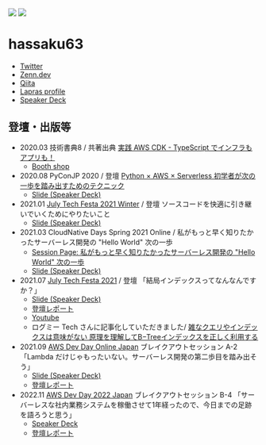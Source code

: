 <div>
  <img align="center" src="https://github-readme-stats.vercel.app/api?username=hassaku63&show_icons=true&hide_border=true" />  
  <img align="center" src="https://github-readme-stats.vercel.app/api/top-langs/?username=hassaku63&langs_count=6&hide=html&hide_border=true/" >
</div>

# hassaku63

- [Twitter](https://twitter.com/hassaku_63)
- [Zenn.dev](https://zenn.dev/hassaku63)
- [Qiita](https://qiita.com/hassaku_63)
- [Lapras profile](https://lapras.com/public/GCTGNRV)
- [Speaker Deck](https://speakerdeck.com/hassaku63)

## 登壇・出版等

- 2020.03 技術書典8 / 共著出典 [実践 AWS CDK - TypeScript でインフラもアプリも！](https://techbookfest.org/product/5655856821567488)
  - [Booth shop](https://booth.pm/ja/items/1881928)
- 2020.08 PyConJP 2020 / 登壇 [Python × AWS × Serverless 初学者が次の一歩を踏み出すためのテクニック](https://pycon.jp/2020/en/timetable/?id=203588)
  - [Slide (Speaker Deck)](https://speakerdeck.com/hassaku63/python-and-aws-and-serverless-step-to-the-next-stage-from-a-beginner)
- 2021.01 [July Tech Festa 2021 Winter](https://techfesta.connpass.com/event/193966/) / 登壇 ソースコードを快適に引き継いでいくためにやりたいこと
  - [Slide (Speaker Deck)](https://speakerdeck.com/hassaku63/jtf2021w-f5-hassaku-building-development-environment-with-docker-and-vscode?slide=2)
- 2021.03 CloudNative Days Spring 2021 Online / 私がもっと早く知りたかったサーバーレス開発の "Hello World" 次の一歩
  - [Session Page: 私がもっと早く知りたかったサーバーレス開発の "Hello World" 次の一歩](https://event.cloudnativedays.jp/cndo2021/talks/981)
  - [Slide (Speaker Deck)](https://speakerdeck.com/hassaku63/serverless-development-practices-the-next-step-of-hello-world)
- 2021.07 [July Tech Festa 2021](https://techfesta.connpass.com/event/213069/) / 登壇 「結局インデックスってなんなんですか？」
  - [Slide (Speaker Deck)](https://speakerdeck.com/hassaku63/lets-learn-about-b-tree-index)
  - [登壇レポート](https://blog.serverworks.co.jp/2021/07/19/145409)
  - [Youtube](https://youtu.be/33oFtND-dj4)
  - ログミー Tech さんに記事化していただきました/ [雑なクエリやインデックスは意味がない 原理を理解してB−Treeインデックスを正しく利用する](https://logmi.jp/tech/articles/325519)
- 2021.09 [AWS Dev Day Online Japan](https://aws.amazon.com/jp/about-aws/events/2021/devday/) ブレイクアウトセッション A-2 「Lambda だけじゃもったいない。サーバーレス開発の第二歩目を踏み出そう」
  - [Slide (Speaker Deck)](https://speakerdeck.com/hassaku63/lets-take-second-step-in-serverless-development)
  - [登壇レポート](https://blog.serverworks.co.jp/aws-dev-day-online-japan-2021-report-hashimoto)
- 2022.11 [AWS Dev Day 2022 Japan](https://aws.amazon.com/jp/events/devday/japan/) ブレイクアウトセッション B-4 「サーバーレスな社内業務システムを稼働させて1年経ったので、今日までの足跡を語ろうと思う」
  - [Speaker Deck](https://speakerdeck.com/hassaku63/lets-take-second-step-in-serverless-development)
  - [登壇レポート](https://blog.serverworks.co.jp/aws-dev-day-online-japan-2021-report-hashimoto)
